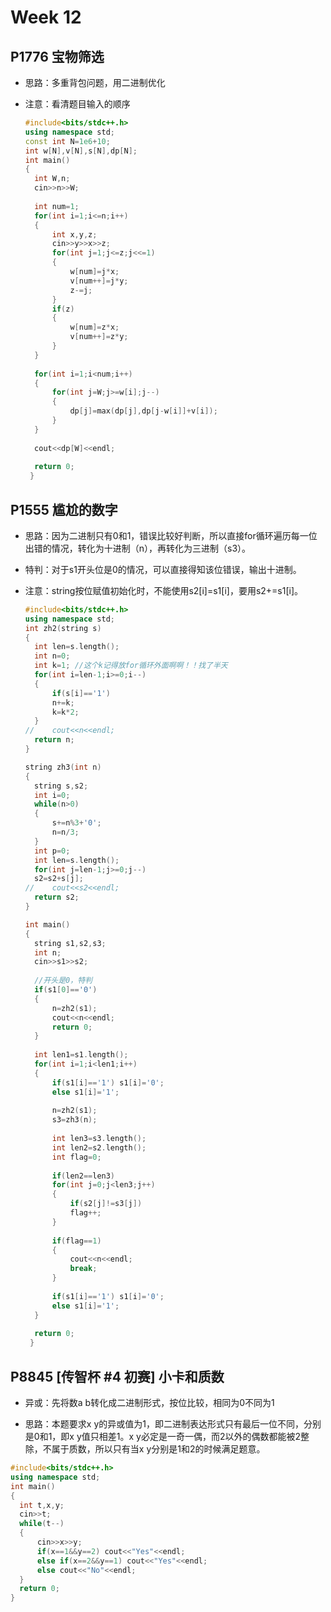 # Week 12

## P1776 宝物筛选

- 思路：多重背包问题，用二进制优化

- 注意：看清题目输入的顺序

  ```c++
  #include<bits/stdc++.h>
  using namespace std;
  const int N=1e6+10;
  int w[N],v[N],s[N],dp[N];
  int main()
  {
  	int W,n;
  	cin>>n>>W;
  	
  	int num=1;
  	for(int i=1;i<=n;i++)
  	{
  		int x,y,z;
  		cin>>y>>x>>z;
  		for(int j=1;j<=z;j<<=1)
  		{
  			w[num]=j*x;
  			v[num++]=j*y;
  			z-=j;
  		}
  		if(z)
  		{
  			w[num]=z*x;
  			v[num++]=z*y;
  		}
  	}
  	
  	for(int i=1;i<num;i++)
  	{
  		for(int j=W;j>=w[i];j--)
  		{
  			dp[j]=max(dp[j],dp[j-w[i]]+v[i]);
  		}
  	}
  			
  	cout<<dp[W]<<endl;
  	
  	return 0;
   } 
  ```

  

## P1555 尴尬的数字

- 思路：因为二进制只有0和1，错误比较好判断，所以直接for循环遍历每一位出错的情况，转化为十进制（n），再转化为三进制（s3）。

- 特判：对于s1开头位是0的情况，可以直接得知该位错误，输出十进制。

- 注意：string按位赋值初始化时，不能使用s2[i]=s1[i]，要用s2+=s1[i]。

  ```C++
  #include<bits/stdc++.h>
  using namespace std;
  int zh2(string s)
  {
  	int len=s.length();
  	int n=0;
  	int k=1; //这个k记得放for循环外面啊啊！！找了半天 
  	for(int i=len-1;i>=0;i--)
  	{
  		if(s[i]=='1')
  		n+=k;
  		k=k*2;
  	}
  //	cout<<n<<endl;
  	return n;
  }
  
  string zh3(int n)
  {
  	string s,s2;
  	int i=0;
  	while(n>0)
  	{
  		s+=n%3+'0';
  		n=n/3;
  	}
  	int p=0;
  	int len=s.length();
  	for(int j=len-1;j>=0;j--)
  	s2=s2+s[j];
  //	cout<<s2<<endl;
  	return s2;
  }
  
  int main()
  {
  	string s1,s2,s3;
  	int n;
  	cin>>s1>>s2;
  	
  	//开头是0，特判
  	if(s1[0]=='0')
  	{
  		n=zh2(s1);
  		cout<<n<<endl;
  		return 0;
  	}
  		
  	int len1=s1.length();
  	for(int i=1;i<len1;i++)
  	{
  		if(s1[i]=='1') s1[i]='0';
  		else s1[i]='1';
  		
  		n=zh2(s1);
  		s3=zh3(n);
  		
  		int len3=s3.length();
  		int len2=s2.length(); 
  		int flag=0;
  		
  		if(len2==len3)
  		for(int j=0;j<len3;j++)
  		{
  			if(s2[j]!=s3[j])
  			flag++;
  		}
  		
  		if(flag==1)
  		{
  			cout<<n<<endl;
  			break;
  		}
  		
  		if(s1[i]=='1') s1[i]='0';
  		else s1[i]='1';
  	}
  	
  	return 0;
   } 
  ```

  

## P8845 [传智杯 #4 初赛] 小卡和质数

-  异或：先将数a b转化成二进制形式，按位比较，相同为0不同为1

-  思路：本题要求x y的异或值为1，即二进制表达形式只有最后一位不同，分别是0和1，即x y值只相差1。x y必定是一奇一偶，而2以外的偶数都能被2整除，不属于质数，所以只有当x y分别是1和2的时候满足题意。

  ```C++
  #include<bits/stdc++.h>
  using namespace std;
  int main()
  {
  	int t,x,y;
  	cin>>t;
  	while(t--)
  	{
  		cin>>x>>y;
  		if(x==1&&y==2) cout<<"Yes"<<endl;
  		else if(x==2&&y==1) cout<<"Yes"<<endl;
  		else cout<<"No"<<endl;
  	}
  	return 0;
  }
  ```

  















